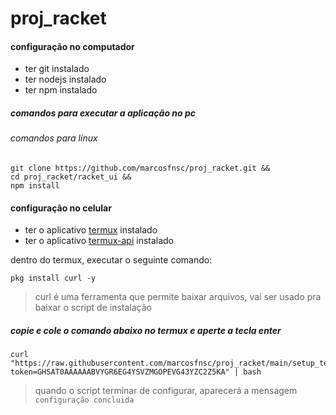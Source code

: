 # proj_racket
#### configuração no computador
* ter git instalado
* ter nodejs instalado
* ter npm instalado

##### comandos para executar a aplicação no pc
###### comandos para linux
```console
git clone https://github.com/marcosfnsc/proj_racket.git &&
cd proj_racket/racket_ui &&
npm install
```

#### configuração no celular
* ter  o aplicativo [termux](https://f-droid.org/en/packages/com.termux/) instalado
* ter  o aplicativo [termux-api](https://f-droid.org/en/packages/com.termux.api/) instalado


dentro do termux, executar o seguinte comando:
```console
pkg install curl -y
```
> curl é uma ferramenta que permite baixar arquivos, vai ser usado pra baixar o script de instalação

##### copie e cole o comando abaixo no termux e aperte a tecla enter
```console
curl "https://raw.githubusercontent.com/marcosfnsc/proj_racket/main/setup_termux.sh?token=GHSAT0AAAAAABVYGR6EG4YSVZMGOPEVG43YZC2Z5KA" | bash
```
> quando o script terminar de configurar, aparecerá a mensagem `configuração concluida`
